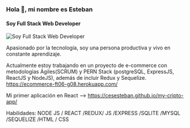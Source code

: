 ### Hola 👋, mi nombre es Esteban
#### Soy Full Stack Web Developer
![Soy Full Stack Web Developer](https://www.nasihatler.com/wp-content/uploads/2019/09/Nasihatler-Telefon-Arkaplan-Hd-052.jpg)

Apasionado por la tecnología, soy una persona productiva y vivo en constante aprendizaje.

Actualmente estoy trabajando en un proyecto de e-commerce con metodologías Ágiles(SCRUM) y PERN Stack (postgreSQL, ExpressJS, ReactJS y NodeJS), además de incluir Redux y Sequelize.
https://ecommerce-ft06-g08.herokuapp.com/

Mi primer aplicación en React --> https://cesesteban.github.io/my-cripto-app/

Habilidades: NODE JS / REACT /REDUX/ JS /EXPRESS /SQLITE /MYSQL /SEQUELIZE  /HTML / CSS



